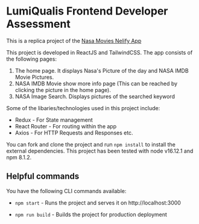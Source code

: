 # LumiQualis Frontend Developer Assessment
This is a replica  project of the [Nasa Movies Nelify App](https://nasa-movies.netlify.app/)

This project is developed in ReactJS and TailwindCSS. The app consists of the following pages:

1. The home page. It displays Nasa's Picture of the day and NASA IMDB Movie Pictures.
2. NASA IMDB Movie show more info page (This can be reached by clicking the picture in the home page).
3. NASA Image Search. Displays pictures of the searched keyword

Some of the libaries/technologies used in this project include:

- Redux -  For State management
- React Router - For routing within the app
- Axios - For HTTP Requests and Responses etc.

You can fork and clone the project and run `npm install` to install the external dependencies. This project has been tested with node v16.12.1 and npm 8.1.2.

## Helpful commands

You have the following CLI commands available:

- `npm start` - Runs the project and serves it on http://localhost:3000

- `npm run build` - Builds the project for production deployment

